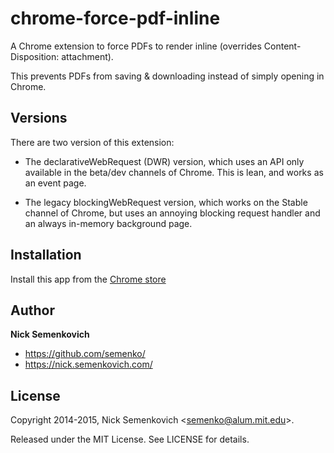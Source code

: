 chrome-force-pdf-inline
=======================

A Chrome extension to force PDFs to render inline (overrides Content-Disposition: attachment).

This prevents PDFs from saving & downloading instead of simply opening in Chrome.


## Versions

There are two version of this extension:

- The declarativeWebRequest (DWR) version, which uses an API only available in the beta/dev channels of Chrome.
This is lean, and works as an event page.

- The legacy blockingWebRequest version, which works on the Stable channel of Chrome, but uses an annoying blocking
request handler and an always in-memory background page.


## Installation

Install this app from the [Chrome store](https://chromewebstore.google.com/detail/render-pdfs-inline/mhigkpfinipcldigeeonlokhpdpnkelg)

## Author
**Nick Semenkovich**

+ https://github.com/semenko/
+ https://nick.semenkovich.com/

## License
Copyright 2014-2015, Nick Semenkovich \<semenko@alum.mit.edu\>.

Released under the MIT License. See LICENSE for details.
